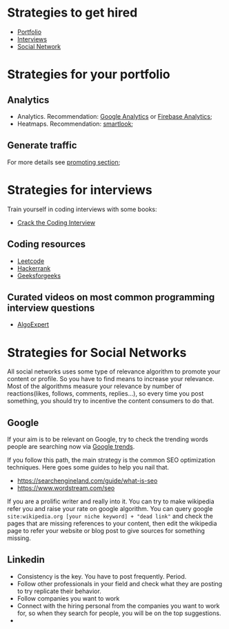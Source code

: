 # Strategies to get hired

- [Portfolio](#strategies-for-your-portfolio)
- [Interviews](#strategies-for-interviews)
- [Social Network](#strategies-for-social-networks)

# Strategies for your portfolio
## Analytics

- Analytics. Recommendation: [Google Analytics](https://analytics.google.com/) or [Firebase Analytics](https://firebase.google.com/products/analytics);
- Heatmaps. Recommendation: [smartlook](https://www.smartlook.com/website-heatmap-tool/);

## Generate traffic

For more details see [promoting section](../11-promoting/README.md);

# Strategies for interviews

Train yourself in coding interviews with some books:
- [Crack the Coding Interview](https://amzn.to/3W1ICea)

## Coding resources
- [Leetcode](https://leetcode.com/problemset/all) 
- [Hackerrank](https://www.hackerrank.com/dashboard)
- [Geeksforgeeks](https://www.geeksforgeeks.org/)

## Curated videos on most common programming interview questions

- [AlgoExpert](https://www.algoexpert.io/)

# Strategies for Social Networks

All social networks uses some type of relevance algorithm to promote your content or profile. So you have to find means to increase your relevance. Most of the algorithms measure your relevance by number of reactions(likes, follows, comments, replies...), so every time you post something, you should try to incentive the content consumers to do that.

## Google
If your aim is to be relevant on Google, try to check the trending words people are searching now via [Google trends](https://trends.google.com/trends/explore). 

If you follow this path, the main strategy is the common SEO optimization techniques. Here goes some guides to help you nail that.

- https://searchengineland.com/guide/what-is-seo
- https://www.wordstream.com/seo

If you are a prolific writer and really into it. You can try to make wikipedia refer you and raise your rate on google algorithm. You can query google `site:wikipedia.org [your niche keyword] + "dead link"` and check the pages that are missing references to your content, then edit the wikipedia page to refer your website or blog post to give sources for something missing. 

## Linkedin

- Consistency is the key. You have to post frequently. Period. 
- Follow other professionals in your field and check what they are posting to try replicate their behavior.
- Follow companies you want to work
- Connect with the hiring personal from the companies you want to work for, so when they search for people, you will be on the top suggestions.
- 